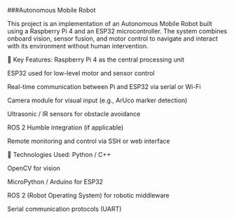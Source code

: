 ###Autonomous Mobile Robot

This project is an implementation of an Autonomous Mobile Robot built using a Raspberry Pi 4 and an ESP32 microcontroller. The system combines onboard vision, sensor fusion, and motor control to navigate and interact with its environment without human intervention.

🧠 Key Features:
Raspberry Pi 4 as the central processing unit

ESP32 used for low-level motor and sensor control

Real-time communication between Pi and ESP32 via serial or Wi-Fi

Camera module for visual input (e.g., ArUco marker detection)

Ultrasonic / IR sensors for obstacle avoidance

ROS 2 Humble integration (if applicable)

Remote monitoring and control via SSH or web interface

🔧 Technologies Used:
Python / C++

OpenCV for vision

MicroPython / Arduino for ESP32

ROS 2 (Robot Operating System) for robotic middleware

Serial communication protocols (UART)

